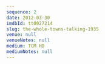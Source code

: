 ```yaml
---
sequence: 2
date: 2012-03-30
imdbId: tt0027214
slug: the-whole-towns-talking-1935
venue: null
venueNotes: null
medium: TCM HD
mediumNotes: null
---
```



